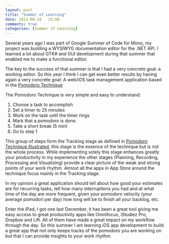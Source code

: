 ```yaml
---
layout: post
title: "Summer of Learning"
date: 2013-06-19   23:00
comments: true
categories: [Summer of Learning]
---
```


Several years ago I was part of Google Summer of Code for Mono, my
project was building a WYSIWYG documentation editor for the .NET
API. I learned a lot about GTK# and GUI development during that summer
that enabled me to make a functional editor.

The key to the success of that summer is that I had a very
concrete goal: a working editor. So this year I think I can
get even better results by having again a very concrete goal: 
A web/iOS task management application based in the [Pomodoro
Technique](http://www.pomodorotechnique.com/)

<!-- more -->

The Pomodoro Technique is very simple and easy to understand:

1.   Choose a task to accomplish
2.   Set a timer to 25 minutes
3.   Work on the task until the timer rings
4.   Mark that a pomodoro is done.
5.   Take a short break (5 min)
6.   Go to step 1

This group of steps form the Tracking stage as defined in [Pomodoro
Technique
Illustrated](http://pragprog.com/book/snfocus/pomodoro-technique-illustrated),
this stage is the essence of the technique but is not the whole process.
While implementing solely this stage enhances greatly your productivity in
my experience the other stages (Planning, Recording, Processing and
Visualizing) provide a clear picture of the weak and strong points of
your work rhythm. Almost all the apps in App Store around the
technique focus mainly in the Tracking stage.

In my opinion a great application should tell about how good your
estimates are for recurring tasks, tell how many interruptions you had
and at what time of the day are more frequent, given your pomodoro
velocity (your average pomodori per day) how long will be to finish
all your backlog, etc.

Enter the iPad, I got one last December, it has been a great tool
giving me easy access to great productivity apps like Omnifocus, 
iStudiez Pro, Dropbox and Lift. All of them have made a great impact
on my workflow through the day. So this summer I am learning iOS app
 development to build a great app that not only keeps tracks of the
 pomodoro you are working on but that I can provide insights
 to your work rhythm.
